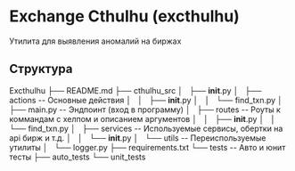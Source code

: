 # Exchange Cthulhu (excthulhu)

Утилита для выявления аномалий на биржах

## Структура
Excthulhu
├── README.md
├── cthulhu_src
│   ├── __init__.py
│   ├── actions         -- Основные действия
│   │   ├── __init__.py
│   │   └── find_txn.py
│   ├── main.py         -- Эндпоинт (вход в программу)
│   ├── routes          -- Роуты к коммандам с хелпом и описанием аргументов
│   │   ├── __init__.py
│   │   └── find_txn.py
│   ├── services        -- Используемые сервисы, обертки на api бирж и т.д.
│   │   └── __init__.py
│   └── utils           -- Переиспользуемые утилиты
│       └── logger.py
├── requirements.txt
└── tests               -- Авто и юнит тесты
    ├── auto_tests
    └── unit_tests